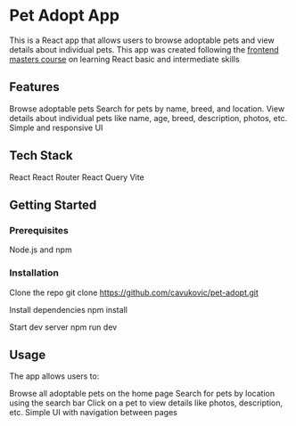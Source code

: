 # Pet Adopt App
This is a React app that allows users to browse adoptable pets and view details about individual pets. This app was created following the [frontend masters course]([url](https://react-v8.holt.courses/lessons/welcome/intro)) on learning React basic and intermediate skills 

## Features
Browse adoptable pets
Search for pets by name, breed, and location.
View details about individual pets like name, age, breed, description, photos, etc.
Simple and responsive UI

## Tech Stack
React
React Router
React Query
Vite

## Getting Started
### Prerequisites
Node.js and npm
### Installation
Clone the repo
git clone https://github.com/cavukovic/pet-adopt.git

Install dependencies
npm install

Start dev server
npm run dev



## Usage
The app allows users to:

Browse all adoptable pets on the home page
Search for pets by location using the search bar
Click on a pet to view details like photos, description, etc.
Simple UI with navigation between pages
